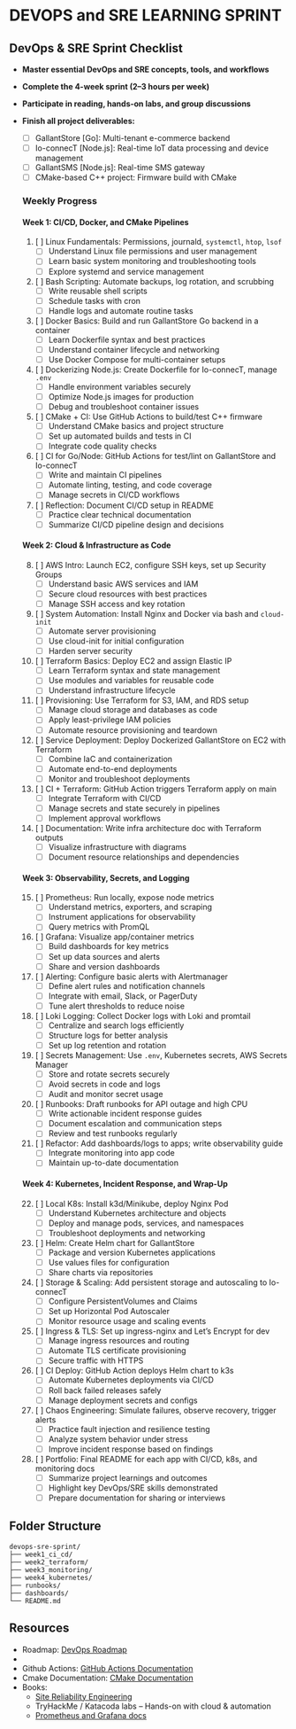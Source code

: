# DEVOPS and SRE LEARNING SPRINT
## DevOps & SRE Sprint Checklist

- **Master essential DevOps and SRE concepts, tools, and workflows**
- **Complete the 4-week sprint (2–3 hours per week)**
- **Participate in reading, hands-on labs, and group discussions**
- **Finish all project deliverables:**
    - [ ] GallantStore [Go]: Multi-tenant e-commerce backend
    - [ ] Io-connecT [Node.js]: Real-time IoT data processing and device management
    - [ ] GallantSMS [Node.js]: Real-time SMS gateway
    - [ ] CMake-based C++ project: Firmware build with CMake

    ### **Weekly Progress**

    #### Week 1: CI/CD, Docker, and CMake Pipelines
    1. [ ] Linux Fundamentals: Permissions, journald, `systemctl`, `htop`, `lsof`
        - [ ] Understand Linux file permissions and user management
        - [ ] Learn basic system monitoring and troubleshooting tools
        - [ ] Explore systemd and service management
    2. [ ] Bash Scripting: Automate backups, log rotation, and scrubbing
        - [ ] Write reusable shell scripts
        - [ ] Schedule tasks with cron
        - [ ] Handle logs and automate routine tasks
    3. [ ] Docker Basics: Build and run GallantStore Go backend in a container
        - [ ] Learn Dockerfile syntax and best practices
        - [ ] Understand container lifecycle and networking
        - [ ] Use Docker Compose for multi-container setups
    4. [ ] Dockerizing Node.js: Create Dockerfile for Io-connecT, manage `.env`
        - [ ] Handle environment variables securely
        - [ ] Optimize Node.js images for production
        - [ ] Debug and troubleshoot container issues
    5. [ ] CMake + CI: Use GitHub Actions to build/test C++ firmware
        - [ ] Understand CMake basics and project structure
        - [ ] Set up automated builds and tests in CI
        - [ ] Integrate code quality checks
    6. [ ] CI for Go/Node: GitHub Actions for test/lint on GallantStore and Io-connecT
        - [ ] Write and maintain CI pipelines
        - [ ] Automate linting, testing, and code coverage
        - [ ] Manage secrets in CI/CD workflows
    7. [ ] Reflection: Document CI/CD setup in README
        - [ ] Practice clear technical documentation
        - [ ] Summarize CI/CD pipeline design and decisions

    #### Week 2: Cloud & Infrastructure as Code
    8. [ ] AWS Intro: Launch EC2, configure SSH keys, set up Security Groups
        - [ ] Understand basic AWS services and IAM
        - [ ] Secure cloud resources with best practices
        - [ ] Manage SSH access and key rotation
    9. [ ] System Automation: Install Nginx and Docker via bash and `cloud-init`
        - [ ] Automate server provisioning
        - [ ] Use cloud-init for initial configuration
        - [ ] Harden server security
    10. [ ] Terraform Basics: Deploy EC2 and assign Elastic IP
        - [ ] Learn Terraform syntax and state management
        - [ ] Use modules and variables for reusable code
        - [ ] Understand infrastructure lifecycle
    11. [ ] Provisioning: Use Terraform for S3, IAM, and RDS setup
        - [ ] Manage cloud storage and databases as code
        - [ ] Apply least-privilege IAM policies
        - [ ] Automate resource provisioning and teardown
    12. [ ] Service Deployment: Deploy Dockerized GallantStore on EC2 with Terraform
        - [ ] Combine IaC and containerization
        - [ ] Automate end-to-end deployments
        - [ ] Monitor and troubleshoot deployments
    13. [ ] CI + Terraform: GitHub Action triggers Terraform apply on main
        - [ ] Integrate Terraform with CI/CD
        - [ ] Manage secrets and state securely in pipelines
        - [ ] Implement approval workflows
    14. [ ] Documentation: Write infra architecture doc with Terraform outputs
        - [ ] Visualize infrastructure with diagrams
        - [ ] Document resource relationships and dependencies

    #### Week 3: Observability, Secrets, and Logging
    15. [ ] Prometheus: Run locally, expose node metrics
        - [ ] Understand metrics, exporters, and scraping
        - [ ] Instrument applications for observability
        - [ ] Query metrics with PromQL
    16. [ ] Grafana: Visualize app/container metrics
        - [ ] Build dashboards for key metrics
        - [ ] Set up data sources and alerts
        - [ ] Share and version dashboards
    17. [ ] Alerting: Configure basic alerts with Alertmanager
        - [ ] Define alert rules and notification channels
        - [ ] Integrate with email, Slack, or PagerDuty
        - [ ] Tune alert thresholds to reduce noise
    18. [ ] Loki Logging: Collect Docker logs with Loki and promtail
        - [ ] Centralize and search logs efficiently
        - [ ] Structure logs for better analysis
        - [ ] Set up log retention and rotation
    19. [ ] Secrets Management: Use `.env`, Kubernetes secrets, AWS Secrets Manager
        - [ ] Store and rotate secrets securely
        - [ ] Avoid secrets in code and logs
        - [ ] Audit and monitor secret usage
    20. [ ] Runbooks: Draft runbooks for API outage and high CPU
        - [ ] Write actionable incident response guides
        - [ ] Document escalation and communication steps
        - [ ] Review and test runbooks regularly
    21. [ ] Refactor: Add dashboards/logs to apps; write observability guide
        - [ ] Integrate monitoring into app code
        - [ ] Maintain up-to-date documentation

    #### Week 4: Kubernetes, Incident Response, and Wrap-Up
    22. [ ] Local K8s: Install k3d/Minikube, deploy Nginx Pod
        - [ ] Understand Kubernetes architecture and objects
        - [ ] Deploy and manage pods, services, and namespaces
        - [ ] Troubleshoot deployments and networking
    23. [ ] Helm: Create Helm chart for GallantStore
        - [ ] Package and version Kubernetes applications
        - [ ] Use values files for configuration
        - [ ] Share charts via repositories
    24. [ ] Storage & Scaling: Add persistent storage and autoscaling to Io-connecT
        - [ ] Configure PersistentVolumes and Claims
        - [ ] Set up Horizontal Pod Autoscaler
        - [ ] Monitor resource usage and scaling events
    25. [ ] Ingress & TLS: Set up ingress-nginx and Let’s Encrypt for dev
        - [ ] Manage ingress resources and routing
        - [ ] Automate TLS certificate provisioning
        - [ ] Secure traffic with HTTPS
    26. [ ] CI Deploy: GitHub Action deploys Helm chart to k3s
        - [ ] Automate Kubernetes deployments via CI/CD
        - [ ] Roll back failed releases safely
        - [ ] Manage deployment secrets and configs
    27. [ ] Chaos Engineering: Simulate failures, observe recovery, trigger alerts
        - [ ] Practice fault injection and resilience testing
        - [ ] Analyze system behavior under stress
        - [ ] Improve incident response based on findings
    28. [ ] Portfolio: Final README for each app with CI/CD, k8s, and monitoring docs
        - [ ] Summarize project learnings and outcomes
        - [ ] Highlight key DevOps/SRE skills demonstrated
        - [ ] Prepare documentation for sharing or interviews

## Folder Structure
```
devops-sre-sprint/
├── week1_ci_cd/
├── week2_terraform/
├── week3_monitoring/
├── week4_kubernetes/
├── runbooks/
├── dashboards/
└── README.md
```
## Resources
- Roadmap: [DevOps Roadmap](https://roadmap.sh/devops)
- [Linux Internals]: (https://linuxcommand.org/tlcl.php)
- Github Actions: [GitHub Actions Documentation](https://docs.github.com/en/actions)
- Cmake Documentation: [CMake Documentation](https://cmake.org/cmake/help/latest/guide/tutorial/index.html)
- Books: 
  - [Site Reliability Engineering](https://landing.google.com/sre/books/)
  - TryHackMe / Katacoda labs – Hands-on with cloud & automation
  - [Prometheus and Grafana docs ](https://grafana.com/tutorials/grafana-fundamentals/)